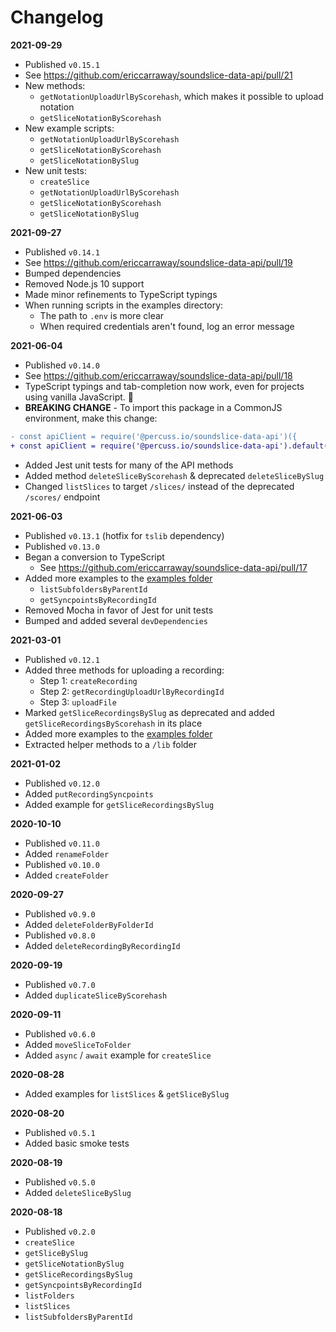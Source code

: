 # Changelog

**2021-09-29**

- Published `v0.15.1`
- See https://github.com/ericcarraway/soundslice-data-api/pull/21
- New methods:
  - `getNotationUploadUrlByScorehash`, which makes it possible to upload notation
  - `getSliceNotationByScorehash`
- New example scripts:
  - `getNotationUploadUrlByScorehash`
  - `getSliceNotationByScorehash`
  - `getSliceNotationBySlug`
- New unit tests:
  - `createSlice`
  - `getNotationUploadUrlByScorehash`
  - `getSliceNotationByScorehash`
  - `getSliceNotationBySlug`

**2021-09-27**

- Published `v0.14.1`
- See https://github.com/ericcarraway/soundslice-data-api/pull/19
- Bumped dependencies
- Removed Node.js 10 support
- Made minor refinements to TypeScript typings
- When running scripts in the examples directory:
  - The path to `.env` is more clear
  - When required credentials aren't found, log an error message

**2021-06-04**

- Published `v0.14.0`
- See https://github.com/ericcarraway/soundslice-data-api/pull/18
- TypeScript typings and tab-completion now work, even for projects using vanilla JavaScript. 🎉
- **BREAKING CHANGE** - To import this package in a CommonJS environment, make this change:

```diff
- const apiClient = require('@percuss.io/soundslice-data-api')({
+ const apiClient = require('@percuss.io/soundslice-data-api').default({
```

- Added Jest unit tests for many of the API methods
- Added method `deleteSliceByScorehash` & deprecated `deleteSliceBySlug`
- Changed `listSlices` to target `/slices/` instead of the deprecated `/scores/` endpoint

**2021-06-03**

- Published `v0.13.1` (hotfix for `tslib` dependency)
- Published `v0.13.0`
- Began a conversion to TypeScript
  - See https://github.com/ericcarraway/soundslice-data-api/pull/17
- Added more examples to the [examples folder](https://github.com/ericcarraway/soundslice-data-api/tree/primary/examples)
  - `listSubfoldersByParentId`
  - `getSyncpointsByRecordingId`
- Removed Mocha in favor of Jest for unit tests
- Bumped and added several `devDependencies`

**2021-03-01**

- Published `v0.12.1`
- Added three methods for uploading a recording:
  - Step 1: `createRecording`
  - Step 2: `getRecordingUploadUrlByRecordingId`
  - Step 3: `uploadFile`
- Marked `getSliceRecordingsBySlug` as deprecated and added `getSliceRecordingsByScorehash` in its place
- Added more examples to the [examples folder](https://github.com/ericcarraway/soundslice-data-api/tree/primary/examples)
- Extracted helper methods to a `/lib` folder

**2021-01-02**

- Published `v0.12.0`
- Added `putRecordingSyncpoints`
- Added example for `getSliceRecordingsBySlug`

**2020-10-10**

- Published `v0.11.0`
- Added `renameFolder`
- Published `v0.10.0`
- Added `createFolder`

**2020-09-27**

- Published `v0.9.0`
- Added `deleteFolderByFolderId`
- Published `v0.8.0`
- Added `deleteRecordingByRecordingId`

**2020-09-19**

- Published `v0.7.0`
- Added `duplicateSliceByScorehash`

**2020-09-11**

- Published `v0.6.0`
- Added `moveSliceToFolder`
- Added `async` / `await` example for `createSlice`

**2020-08-28**

- Added examples for `listSlices` & `getSliceBySlug`

**2020-08-20**

- Published `v0.5.1`
- Added basic smoke tests

**2020-08-19**

- Published `v0.5.0`
- Added `deleteSliceBySlug`

**2020-08-18**

- Published `v0.2.0`
- `createSlice`
- `getSliceBySlug`
- `getSliceNotationBySlug`
- `getSliceRecordingsBySlug`
- `getSyncpointsByRecordingId`
- `listFolders`
- `listSlices`
- `listSubfoldersByParentId`
